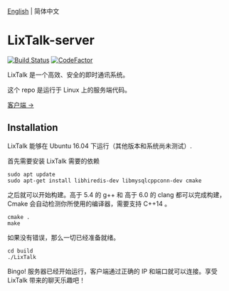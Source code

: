 [English](https://github.com/ZingLix/LixTalk-server/blob/master/Readme.md) | 简体中文

# LixTalk-server

[![Build Status](https://travis-ci.com/ZingLix/LixTalk-server.svg?branch=master)](https://travis-ci.com/ZingLix/LixTalk-server)  [![CodeFactor](https://www.codefactor.io/repository/github/zinglix/lixtalk-server/badge)](https://www.codefactor.io/repository/github/zinglix/lixtalk-server)

LixTalk 是一个高效、安全的即时通讯系统。

这个 repo 是运行于 Linux 上的服务端代码。

[客户端 ->](https://github.com/ZingLix/LixTalk-client)

## Installation

LixTalk 能够在 Ubuntu 16.04 下运行（其他版本和系统尚未测试）.

首先需要安装 LixTalk 需要的依赖

```
sudo apt update
sudo apt-get install libhiredis-dev libmysqlcppconn-dev cmake
```

之后就可以开始构建。高于 5.4 的 g++ 和 高于 6.0 的 clang 都可以完成构建，Cmake 会自动检测你所使用的编译器，需要支持 C++14 。

```
cmake .
make
```

如果没有错误，那么一切已经准备就绪。

```
cd build
./LixTalk
```

Bingo! 服务器已经开始运行，客户端通过正确的 IP 和端口就可以连接。享受 LixTalk 带来的聊天乐趣吧！